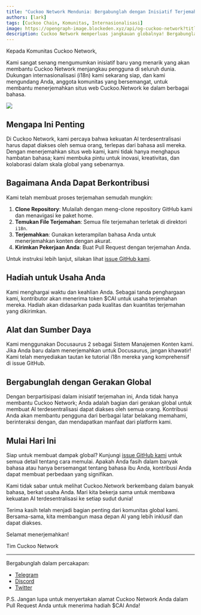 ```yaml
---
title: "Cuckoo Network Mendunia: Bergabunglah dengan Inisiatif Terjemahan Situs Web Kami"
authors: [lark]
tags: [Cuckoo Chain, Komunitas, Internasionalisasi]
image: https://opengraph-image.blockeden.xyz/api/og-cuckoo-network?title=Cuckoo%20Network%20Mendunia%3A%20Bergabunglah%20dengan%20Inisiatif%20Terjemahan%20Situs%20Web%20Kami
description: Cuckoo Network memperluas jangkauan globalnya! Bergabunglah dengan upaya komunitas kami untuk menerjemahkan situs web Cuckoo.Network dan dapatkan token $CAI untuk kontribusi Anda. Bantu kami membuat AI terdesentralisasi dapat diakses oleh semua orang, di mana saja.
---
```


Kepada Komunitas Cuckoo Network,

Kami sangat senang mengumumkan inisiatif baru yang menarik yang akan membantu Cuckoo Network menjangkau pengguna di seluruh dunia. Dukungan internasionalisasi (i18n) kami sekarang siap, dan kami mengundang Anda, anggota komunitas yang bersemangat, untuk membantu menerjemahkan situs web Cuckoo.Network ke dalam berbagai bahasa.

![](https://cuckoo-network.b-cdn.net/2024-08-16-join-cuckoo-network-translation-initiative.webp)

## Mengapa Ini Penting

Di Cuckoo Network, kami percaya bahwa kekuatan AI terdesentralisasi harus dapat diakses oleh semua orang, terlepas dari bahasa asli mereka. Dengan menerjemahkan situs web kami, kami tidak hanya menghapus hambatan bahasa; kami membuka pintu untuk inovasi, kreativitas, dan kolaborasi dalam skala global yang sebenarnya.

## Bagaimana Anda Dapat Berkontribusi

Kami telah membuat proses terjemahan semudah mungkin:

1. **Clone Repository**: Mulailah dengan meng-clone repository GitHub kami dan menavigasi ke paket home.
2. **Temukan File Terjemahan**: Semua file terjemahan terletak di direktori `i18n`.
3. **Terjemahkan**: Gunakan keterampilan bahasa Anda untuk menerjemahkan konten dengan akurat.
4. **Kirimkan Pekerjaan Anda**: Buat Pull Request dengan terjemahan Anda.

Untuk instruksi lebih lanjut, silakan lihat [issue GitHub kami](https://github.com/cuckoo-network/cuckoo/issues/12).

## Hadiah untuk Usaha Anda

Kami menghargai waktu dan keahlian Anda. Sebagai tanda penghargaan kami, kontributor akan menerima token $CAI untuk usaha terjemahan mereka. Hadiah akan didasarkan pada kualitas dan kuantitas terjemahan yang dikirimkan.

## Alat dan Sumber Daya

Kami menggunakan Docusaurus 2 sebagai Sistem Manajemen Konten kami. Jika Anda baru dalam menerjemahkan untuk Docusaurus, jangan khawatir! Kami telah menyediakan tautan ke tutorial i18n mereka yang komprehensif di issue GitHub.

## Bergabunglah dengan Gerakan Global

Dengan berpartisipasi dalam inisiatif terjemahan ini, Anda tidak hanya membantu Cuckoo Network; Anda adalah bagian dari gerakan global untuk membuat AI terdesentralisasi dapat diakses oleh semua orang. Kontribusi Anda akan membantu pengguna dari berbagai latar belakang memahami, berinteraksi dengan, dan mendapatkan manfaat dari platform kami.

## Mulai Hari Ini

Siap untuk membuat dampak global? Kunjungi [issue GitHub kami](https://github.com/cuckoo-network/cuckoo/issues/12) untuk semua detail tentang cara memulai. Apakah Anda fasih dalam banyak bahasa atau hanya bersemangat tentang bahasa ibu Anda, kontribusi Anda dapat membuat perbedaan yang signifikan.

Kami tidak sabar untuk melihat Cuckoo.Network berkembang dalam banyak bahasa, berkat usaha Anda. Mari kita bekerja sama untuk membawa kekuatan AI terdesentralisasi ke setiap sudut dunia!

Terima kasih telah menjadi bagian penting dari komunitas global kami. Bersama-sama, kita membangun masa depan AI yang lebih inklusif dan dapat diakses.

Selamat menerjemahkan!

Tim Cuckoo Network

------

Bergabunglah dalam percakapan:

- [Telegram](https://cuckoo.network/tg)
- [Discord](https://cuckoo.network/dc)
- [Twitter](https://cuckoo.network/x)

P.S. Jangan lupa untuk menyertakan alamat Cuckoo Network Anda dalam Pull Request Anda untuk menerima hadiah $CAI Anda!
